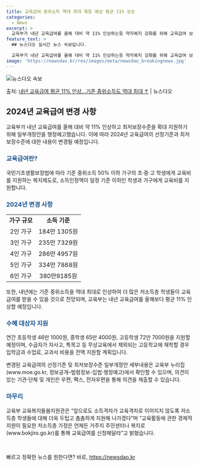 ```yaml
---
title: 교육급여 중위소득 역대 최대 폭등 예상 평균 11% 상승
categories:
  - News
excerpt: >
  교육부가 내년 교육급여를 올해 대비 약 11% 인상하는등 약자복지 강화를 위해 교육급여 보장 수준을 확대 지…
feature_text: >
  ## 뉴스다오 실시간 뉴스 속보입니다.

  교육부가 내년 교육급여를 올해 대비 약 11% 인상하는등 약자복지 강화를 위해 교육급여 보장 수준을 확대 지…
image: 'https://newsdao.kr/res/images/meta/newsdao_breakingnews.jpg'
---
```


![뉴스다오 속보](https://newsdao.kr/res/images/meta/newsdao_breakingnews.jpg)

<p>출처: <a href="https://newsdao.kr/2721" rel="dofollow">내년 교육급여 평균 11% 인상…기준 중위소득도 역대 최대 ↑</a> | 뉴스다오</p>

<h2 data-ke-size="size26">2024년 교육급여 변경 사항</h2>
<p data-ke-size="size16">교육부가 내년 교육급여를 올해 대비 약 11% 인상하고 최저보장수준을 확대 지원하기 위해 일부개정안을 행정예고했습니다. 이에 따라 2024년 교육급여의 선정기준과 최저보장수준에 대한 내용이 변경될 예정입니다.</p>

<h3><b><span style="color: #1a5490;">교육급여란?</span></b></h3>
<p data-ke-size="size16">국민기초생활보장법에 따라 기준 중위소득 50% 이하 가구의 초·중·고 학생에게 교육비를 지원하는 복지제도로, 소득인정액이 일정 기준 이하인 학생과 가구에게 교육비를 지원합니다.</p>

<h3><b><span style="color: #1a5490;">2024년 변경 사항</span></b></h3>
<table>
    <tr>
        <td style="text-align: center; height: 17px;"><b>가구 규모</b></td>
        <td style="text-align: center; height: 17px;"><b>소득 기준</b></Td>
    </tr>
    <tr>
        <td style="text-align: center; height: 17px;">2인 가구</td>
        <td style="text-align: center; height: 17px;">184만 1305원</td>
    </tr>
    <tr>
        <td style="text-align: center; height: 17px;">3인 가구</td>
        <td style="text-align: center; height: 17px;">235만 7329원</td>
    </tr>
    <tr>
        <td style="text-align: center; height: 17px;">4인 가구</td>
        <td style="text-align: center; height: 17px;">286만 4957원</td>
    </tr>
    <tr>
        <td style="text-align: center; height: 17px;">5인 가구</td>
        <td style="text-align: center; height: 17px;">334만 7868원</td>
    </tr>
    <tr>
        <td style="text-align: center; height: 17px;">6인 가구</td>
        <td style="text-align: center; height: 17px;">380만9185원</td>
    </tr>
</table>
<p data-ke-size="size16">또한, 내년에는 기준 중위소득을 역대 최대로 인상하여 더 많은 저소득층 학생들이 교육급여를 받을 수 있을 것으로 전망되며, 교육부는 내년 교육급여를 올해보다 평균 11% 인상할 예정입니다.</p>

<h3><b><span style="color: #1a5490;">수혜 대상자 지원</span></b></h3>
<p data-ke-size="size16">연간 초등학생 46만 1000원, 중학생 65만 4000원, 고등학생 72만 7000원을 지원할 예정이며, 수급자가 자사고, 특목고 등 무상교육에서 제외되는 고등학교에 재학할 경우 입학금과 수업료, 교과서 비용을 전액 지원할 계획입니다.</p>

<p data-ke-size="size16">변경된 교육급여의 선정기준 및 최저보장수준 일부개정안 세부내용은 교육부 누리집(www.moe.go.kr, 정보공개–법령정보-입법·행정예고)에서 확인할 수 있으며, 의견이 있는 기관·단체 및 개인은 우편, 팩스, 전자우편을 통해 의견을 제출할 수 있습니다.</p>

<h3><b><span style="color: #1a5490;">마무리</span></b></h3>
<p data-ke-size="size16">교육부 교육복지돌봄지원관은 “앞으로도 소득격차가 교육격차로 이어지지 않도록 저소득층 학생들에 대해 더욱 두텁고 촘촘하게 지원해 나가겠다”며 “교육활동에 관한 경제적 지원이 필요한 저소득층 가정은 언제든 거주지 주민센터나 복지로(www.bokjiro.go.kr)를 통해 교육급여를 신청해달라”고 밝혔습니다.</p>
<p data-ke-size="size16">&nbsp;</p> 

빠르고 정확한 뉴스를 원한다면? 바로, <a href="https://newsdao.kr" rel="dofollow">https://newsdao.kr</a>


    
